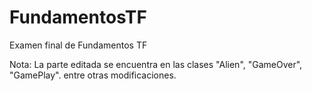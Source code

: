 # FundamentosTF
 Examen final de Fundamentos TF

Nota: La parte editada se encuentra en las clases "Alien", "GameOver", "GamePlay". entre otras modificaciones.
